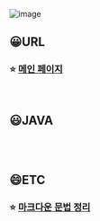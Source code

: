 ![image](https://github.com/MinHyun-code/blog/assets/72852292/6fc1be9b-c98f-4636-b5c3-f4a86b1d2ce4)

## 😀URL

### ⭐ [메인 페이지](https://minhyun-code.github.io/blog)

<br>

## 😃JAVA

<br>
<br>

## 😄ETC

### ⭐ [마크다운 문법 정리](https://minhyun-code.github.io/blog)

